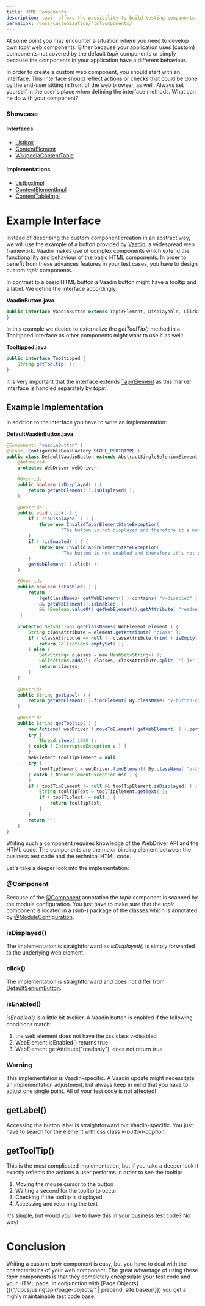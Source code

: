 ```yaml
---
title: HTML Components
description: tapir offers the possibility to build testing components for the web components of your application under test.
permalink: /docs/customization/htmlcomponents/
---
```


At some point you may encounter a situation where you need to develop
own <i>tapir</i> web components. Either because your application uses (custom)
components not covered by the default <i>tapir</i> components or simply because
the components in your application have a different behaviour.

In order to create a custom web component, you should start with an
interface. This interface should reflect actions or checks that could be
done by the end-user sitting in front of the web browser, as well.
Always set yourself in the user's place when defining the interface
methods. What can he do with your component?

<div class="panel panel-info">
  <div class="panel-heading">
    <h3 class="panel-title"><i class="fa fa-external-link" aria-hidden="true"></i> Showcase</h3>
  </div>
  <div class="panel-body">
  <h4>Interfaces</h4>
  <ul>
    <li>
        <a href="https://github.com/tapir-test/tapir-showcase/blob/master/google/google-pages/src/main/java/de/bmiag/tapir/showcase/google/pages/component/Listbox.xtend">Listbox</a>
    </li>
    <li>
        <a href="https://github.com/tapir-test/tapir-showcase/blob/master/wikipedia/src/main/java/de/bmiag/tapir/showcase/wikipedia/component/ContentElement.xtend">ContentElement</a>
    </li>
    <li>
        <a href="https://github.com/tapir-test/tapir-showcase/blob/master/wikipedia/src/main/java/de/bmiag/tapir/showcase/wikipedia/component/WikipediaContentTable.xtend">WikipediaContentTable</a>
    </li>
  </ul>
  <h4>Implementations</h4>
  <ul>
    <li>
        <a href="https://github.com/tapir-test/tapir-showcase/blob/master/google/google-pages/src/main/java/de/bmiag/tapir/showcase/google/pages/component/impl/ListboxImpl.xtend">ListboxImpl</a>
    </li>
    <li>
        <a href="https://github.com/tapir-test/tapir-showcase/blob/master/wikipedia/src/main/java/de/bmiag/tapir/showcase/wikipedia/component/impl/ContentElementImpl.xtend">ContentElementImpl</a>
    </li>
    <li>
        <a href="https://github.com/tapir-test/tapir-showcase/blob/master/wikipedia/src/main/java/de/bmiag/tapir/showcase/wikipedia/component/impl/ContentTableImpl.xtend">ContentTableImpl</a>
    </li>
  </ul>
  </div>
</div>


# Example Interface

Instead of describing the custom component creation in an abstract way, we will use the example of a button provided by [Vaadin](https://vaadin.com/), a widespread web framework. Vaadin makes use of complex components which extend the functionaility and behaviour of the basic HTML components. In order to
benefit from these advances features in your test cases, you have to design custom <i>tapir</i> components.

In contrast to a basic HTML button a Vaadin button might have a tooltip and a label. We define the interface accordingly:

**VaadinButton.java**

``` java
public interface VaadinButton extends TapirElement, Displayable, Clickable, Enabable, Tooltipped, Labeled {
}
```

In this example we decide to externalize the *getToolTip()* method in a Tooltipped interface as other components might want to use it as well:

**Tooltipped.java**

``` java
public interface Tooltipped {
    String getTooltip( );
}
```

It is very important that the interface extends [TapirElement](http://psbm-mvnrepo-p.intranet.kiel.bmiag.de/tapir/latest/apidocs/de/bmiag/tapir/ui/api/TapirElement.html) as this marker interface is handled separately by <i>tapir</i>.

## Example Implementation

In addition to the interface you have to write an implementation:

**DefaultVaadinButton.java**

``` java
@Component( "vaadinButton" )
@Scope( ConfigurableBeanFactory.SCOPE_PROTOTYPE )
public class DefaultVaadinButton extends AbstractSingleSeleniumElement implements VaadinButton {
    @Autowired
    protected WebDriver webDriver;

    @Override
    public boolean isDisplayed( ) {
        return getWebElement( ).isDisplayed( );
    }
 
    @Override
    public void click( ) {
        if ( !isDisplayed( ) ) {
            throw new InvalidTapirElementStateException(
                    "The button is not displayed and therefore it's not possible to click on it." );
        }
        if ( !isEnabled( ) ) {
            throw new InvalidTapirElementStateException(
                    "The button is not enabled and therefore it's not possible to click on it." );
        }
        getWebElement( ).click( );
    }

    @Override
    public boolean isEnabled( ) {
        return
            !getClassNames( getWebElement() ).contains( "v-disabled" )
            && getWebElement().isEnabled( )
            && !Boolean.valueOf( getWebElement().getAttribute( "readonly" ) );
     }
 
    protected Set<String> getClassNames( WebElement element ) {
        String classAttribute = element.getAttribute( "class" );
        if ( classAttribute == null || classAttribute.trim( ).isEmpty( ) ) {
            return Collections.emptySet( );
        } else {
            Set<String> classes = new HashSet<String>( );
            Collections.addAll( classes, classAttribute.split( "[ ]+" ) );
            return classes;
        }
    }
 
    @Override
    public String getLabel( ) {
        return getWebElement( ).findElement( By.className( "v-button-caption" ) ).getText( );
    }
 
    @Override
    public String getTooltip( ) {
        new Actions( webDriver ).moveToElement( getWebElement( ) ).perform( );
        try {
            Thread.sleep( 1000 );
        } catch ( InterruptedException e ) {
        }
        WebElement toolTipElement = null;
        try {
            toolTipElement = webDriver.findElement( By.className( "v-tooltip" ) );
        } catch ( NoSuchElementException nse ) {
        }
        if ( toolTipElement != null && toolTipElement.isDisplayed( ) ) {
            String toolTipText = toolTipElement.getText( );
            if ( toolTipText != null ) {
                return toolTipText;
            }
        }
        return "";
    }
}
```

Writing such a component requires knowledge of the WebDriver API and the HTML code. The components are the major binding element between the
business test code and the technical HTML code.

Let's take a deeper look into the implementation:

### @Component

Because of the [@Component](https://docs.spring.io/spring/docs/current/javadoc-api/org/springframework/stereotype/Component.html) annotation the <i>tapir</i> component is scanned by the module configuration. You just have to make sure that the <i>tapir</i> component is located in a (sub-) package of the classes which is annotated by [@ModuleConfiguration](https://psbm-mvnrepo-p.intranet.kiel.bmiag.de/tapir/latest/apidocs/de/bmiag/tapir/bootstrap/annotation/ModuleConfiguration.html).

### isDisplayed()

The implementation is straightforward as *isDisplayed()* is simply
forwarded to the underlying web element.

### click()

The implementation is straightforward and does not differ from
[DefaultSeniumButton](http://psbm-mvnrepo-p.intranet.kiel.bmiag.de/tapir/latest/apidocs/de/bmiag/tapir/htmlbasic/impl/DefaultSeleniumButton.html).

### isEnabled()

*isEnabled()* is a little bit trickier. A Vaadin button is enabled if the
following conditions match:

1. the web element does not have the css class v-disabled
1. WebElement.isEnabled() returns true
1. WebElement.getAttribute("readonly")  does not return true

<div class="panel panel-warning">
  <div class="panel-heading">
    <h3 class="panel-title"><span class="fa fa-warning"></span> Warning</h3>
  </div>
  <div class="panel-body">
  This implementation is Vaadin-specific. A Vaadin update might necessitate an implementation adjustment, but always keep in mind that you have to adjust one single point. All of your test code is not affected!
  </div>
</div>



## getLabel()

Accessing the button label is straightforward but Vaadin-specific. You
just have to search for the element with css class *v-button-caption*.

## getToolTip()

This is the most complicated implementation, but if you take a deeper
look it exactly reflects the actions a user performs in order to see the
tooltip:

1. Moving the mouse cursor to the button
1. Waiting a second for the tooltip to occur
1. Checking if the tooltip is displayed
1. Accessing and returning the text

It's simple, but would you like to have this in your business test code?
No way! 

# Conclusion

Writing a custom <i>tapir</i> component is easy, but you have to deal with the
characteristics of your web component. The great advantage of using
these <i>tapir</i> components is that they completely encapsulate your test
code and your HTML page. In conjunction with [Page
Objects]({{"/docs/usingtapir/page-objects/" | prepend: site.baseurl}}) you get a highly maintainable test code base.
